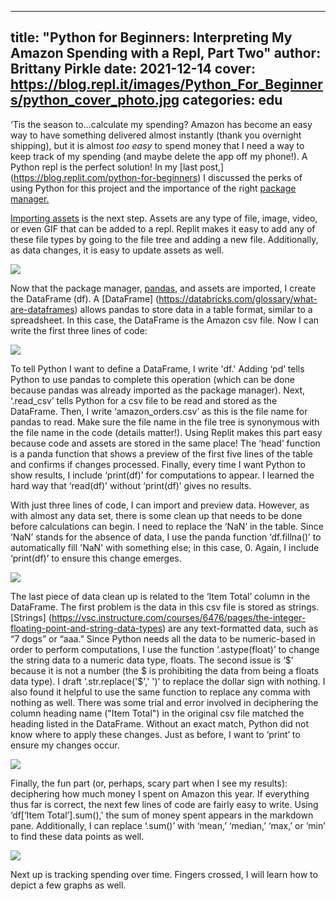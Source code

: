  ---
title: "Python for Beginners: Interpreting My Amazon Spending with a Repl, Part Two"
author: Brittany Pirkle
date: 2021-12-14
cover: https://blog.repl.it/images/Python_For_Beginners/python_cover_photo.jpg
categories: edu
---
‘Tis the season to...calculate my spending? Amazon has become an easy way to have something delivered almost instantly (thank you overnight shipping), but it is almost *too easy* to spend money that I need a way to keep track of my spending (and maybe delete the app off my phone!). A Python repl is the perfect solution! In my [last post,] (https://blog.replit.com/python-for-beginners) I discussed the perks of using Python for this project and the importance of the right [package manager.](https://docs.replit.com/programming-ide/installing-packages)

[Importing assets](https://docs.replit.com/getting-started/creating-files#uploading-files-and-assets) is the next step. Assets are any type of file, image, video, or even GIF that can be added to a repl. Replit makes it easy to add any of these file types by going to the file tree and adding a new file. Additionally, as data changes, it is easy to update assets as well.

![](images/Python_For_Beginners/pythonforbeginners_2.png)

Now that the package manager, [pandas](https://pandas.pydata.org/pandas-docs/stable/getting_started/overview.html), and assets are imported, I create the DataFrame (df). A [DataFrame] (https://databricks.com/glossary/what-are-dataframes) allows pandas to store data in a table format, similar to a spreadsheet. In this case, the DataFrame is the Amazon csv file. Now I can write the first three lines of code:

![](images/Python_For_Beginners/pythonforbeginners_2.1.png)

To tell Python I want to define a DataFrame, I write 'df.' Adding ‘pd’ tells Python to use pandas to complete this operation (which can be done because pandas was already imported as the package manager). Next, ‘.read_csv’ tells Python for a csv file to be read and stored as the DataFrame. Then, I write ‘amazon_orders.csv’ as this is the file name for pandas to read. Make sure the file name in the file tree is synonymous with the file name in the code (details matter!). Using Replit makes this part easy because code and assets are stored in the same place! The ‘head’ function is a panda function that shows a preview of the first five lines of the table and confirms if changes processed. Finally, every time I want Python to show results, I include ‘print(df)’ for computations to appear. I learned the hard way that ‘read(df)' without ‘print(df)’ gives no results.

With just three lines of code, I can import and preview data. However, as with almost any data set, there is some clean up that needs to be done before calculations can begin. I need to replace the ‘NaN’ in the table. Since ‘NaN’ stands for the absence of data, I use the panda function ‘df.fillna()’ to automatically fill 'NaN' with something else; in this case, 0. Again, I include ‘print(df)’ to ensure this change emerges.

![](images/Python_For_Beginners/pythonforbeginners_2.2.png)

The last piece of data clean up is related to the ‘Item Total’ column in the DataFrame. The first problem is the data in this csv file is stored as strings. [Strings] (https://vsc.instructure.com/courses/6476/pages/the-integer-floating-point-and-string-data-types) are any text-formatted data, such as “7 dogs” or “aaa.” Since Python needs all the data to be numeric-based in order to perform computations, I use the function ‘.astype(float)’ to change the string data to a numeric data type, floats. The second issue is ‘$’ because it is not a number (the $ is prohibiting the data from being a floats data type). I draft ‘.str.replace('$',' ')’ to replace the dollar sign with nothing. I also found it helpful to use the same function to replace any comma with nothing as well. There was some trial and error involved in deciphering the column heading name ("Item Total") in the original csv file matched the heading listed in the DataFrame. Without an exact match, Python did not know where to apply these changes. Just as before, I want to ‘print’ to ensure my changes occur.

![](images/Python_For_Beginners/pythonforbeginners_2.3.png)

Finally, the fun part (or, perhaps, scary part when I see my results): deciphering how much money I spent on Amazon this year. If everything thus far is correct, the next few lines of code are fairly easy to write. Using ‘df[‘Item Total’].sum(),' the sum of money spent appears in the markdown pane. Additionally, I can replace ‘.sum()’ with ‘mean,’ ‘median,’ ‘max,’ or ‘min’ to find these data points as well.

![](images/Python_For_Beginners/pythonforbeginners_2.4.png)

Next up is tracking spending over time. Fingers crossed, I will learn how to depict a few graphs as well. 


